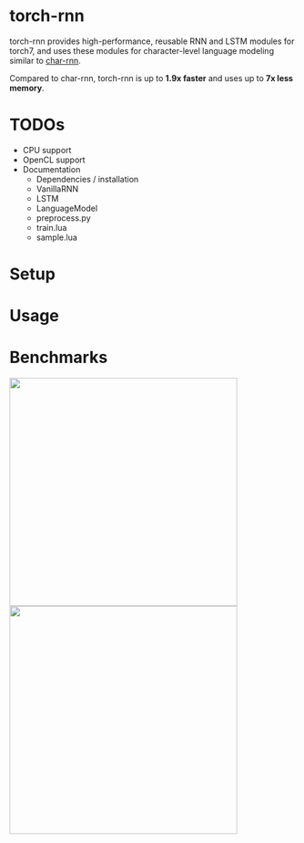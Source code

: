 # torch-rnn
torch-rnn provides high-performance, reusable RNN and LSTM modules for torch7, and uses these modules for character-level
language modeling similar to [char-rnn](https://github.com/karpathy/char-rnn).

Compared to char-rnn, torch-rnn is up to **1.9x faster** and uses up to **7x less memory**.


# TODOs
- CPU support
- OpenCL support
- Documentation
  - Dependencies / installation
  - VanillaRNN
  - LSTM
  - LanguageModel
  - preprocess.py
  - train.lua
  - sample.lua

# Setup

# Usage

# Benchmarks

<img src='imgs/lstm_time_benchmark.png' width="400px">
<img src='imgs/lstm_memory_benchmark.png' width="400px">
